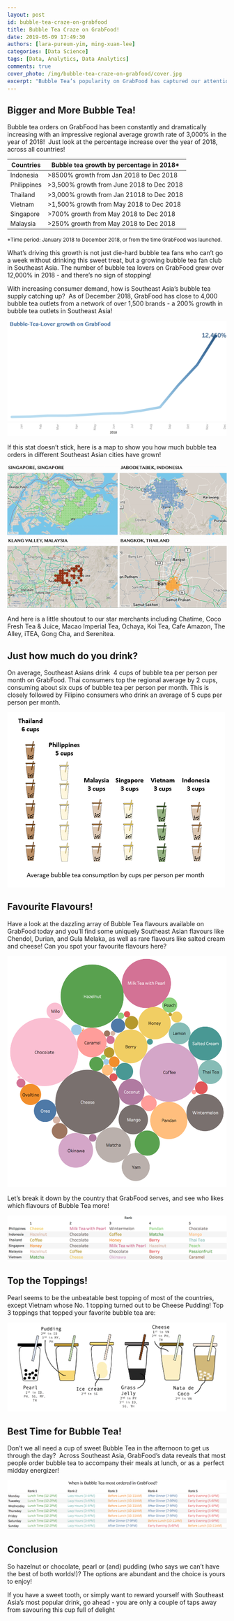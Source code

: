 ```yaml
---
layout: post
id: bubble-tea-craze-on-grabfood
title: Bubble Tea Craze on GrabFood!
date: 2019-05-09 17:49:30
authors: [lara-pureum-yim, ming-xuan-lee]
categories: [Data Science]
tags: [Data, Analytics, Data Analytics]
comments: true
cover_photo: /img/bubble-tea-craze-on-grabfood/cover.jpg
excerpt: "Bubble Tea’s popularity on GrabFood has captured our attention and we want to celebrate its fascinating growth with you! We have deep-dived into Grab’s Big Data to find the most interesting bubbles of treasures that can excite your palette. Hopefully these insights can help you understand what’s behind the Bubble Tea craze in GrabFood in Southeast Asia!"
---
```


## Bigger and More Bubble Tea!

Bubble tea orders on GrabFood has been constantly and dramatically increasing with an impressive regional average growth rate of 3,000% in the year of 2018!  Just look at the percentage increase over the year of 2018, across all countries!

<table class="table">
  <thead>
    <tr>
      <th>Countries</th>
      <th>Bubble tea growth by percentage in 2018*</th>
    </tr>
  </thead>
  <tbody>
    <tr>
      <td>Indonesia</td>
      <td>>8500% growth from Jan 2018 to Dec 2018</td>
    </tr>
    <tr>
      <td>Philippines</td>
      <td>>3,500% growth from June 2018 to Dec 2018</td>
    </tr>
    <tr>
      <td>Thailand</td>
      <td>>3,000% growth from Jan 21018 to Dec 2018</td>
    </tr>
    <tr>
      <td>Vietnam</td>
      <td>>1,500% growth from May 2018 to Dec 2018</td>
    </tr>
    <tr>
      <td>Singapore</td>
      <td>>700% growth from May 2018 to Dec 2018</td>
    </tr>
    <tr>
      <td>Malaysia</td>
      <td>>250% growth from May 2018 to Dec 2018</td>
    </tr>
  </tbody>
</table>
<small>*Time period: January 2018 to December 2018, or from the time GrabFood was launched.</small>


What’s driving this growth is not just die-hard bubble tea fans who can’t go a week without drinking this sweet treat, but a growing bubble tea fan club in Southeast Asia. The number of bubble tea lovers on GrabFood grew over 12,000% in 2018 - and there’s no sign of stopping!

With increasing consumer demand, how is Southeast Asia’s bubble tea supply catching up?  As of December 2018, GrabFood has close to 4,000 bubble tea outlets from a network of over 1,500 brands - a 200% growth in bubble tea outlets in Southeast Asia!

<div class="post-image-section">
  <img alt="Bubble-Tea-Lover growth on GrabFood" src="/img/bubble-tea-craze-on-grabfood/image2.png">
</div>

If this stat doesn’t stick, here is a map to show you how much bubble tea orders in different Southeast Asian cities have grown!

<div class="post-image-section">
  <img alt="Maps of bubble tea merchants on GrabFood" src="/img/bubble-tea-craze-on-grabfood/image3.gif">
</div>

And here is a little shoutout to our star merchants including Chatime, Coco Fresh Tea & Juice, Macao Imperial Tea, Ochaya, Koi Tea, Cafe Amazon, The Alley, iTEA, Gong Cha, and Serenitea.

## Just how much do you drink?

On average, Southeast Asians drink  4 cups of bubble tea per person per month on GrabFood. Thai consumers top the regional average by 2 cups, consuming about six cups of bubble tea per person per month. This is closely followed by Filipino consumers who drink an average of 5 cups per person per month.

<div class="post-image-section">
  <img alt="Average bubble tea consumption by cups per person per month" src="/img/bubble-tea-craze-on-grabfood/image7.png">
</div>

## Favourite Flavours!

Have a look at the dazzling array of Bubble Tea flavours available on GrabFood today and you’ll find some uniquely Southeast Asian flavours like Chendol, Durian, and Gula Melaka, as well as rare flavours like salted cream and cheese! Can you spot your favourite flavours here?

<div class="post-image-section">
  <img alt="Bubble tea flavour consumption per month" src="/img/bubble-tea-craze-on-grabfood/image4.png">
</div>

Let’s break it down by the country that GrabFood serves, and see who likes which flavours of Bubble Tea more!

<div class="post-image-section">
  <img alt="Bubble tea flavour consumption per month by country" src="/img/bubble-tea-craze-on-grabfood/image6.png">
</div>

## Top the Toppings!

Pearl seems to be the unbeatable best topping of most of the countries, except Vietnam whose No. 1 topping turned out to be Cheese Pudding! Top 3 toppings that topped your favorite bubble tea are:

<div class="post-image-section">
  <img alt="Top list of toppings" src="/img/bubble-tea-craze-on-grabfood/image5.png">
</div>

## Best Time for Bubble Tea!

Don’t we all need a cup of sweet Bubble Tea in the afternoon to get us through the day?  Across Southeast Asia, GrabFood’s data reveals that most people order bubble tea to accompany their meals at lunch, or as a  perfect midday energizer!

<div class="post-image-section">
  <img alt="Times of the day when most people order bubble tea" src="/img/bubble-tea-craze-on-grabfood/image1.png">
</div>

## Conclusion

So hazelnut or chocolate, pearl or (and) pudding (who says we can’t have the best of both worlds!)? The options are abundant and the choice is yours to enjoy!

If you have a sweet tooth, or simply want to reward yourself with Southeast Asia’s most popular drink, go ahead - you are only a couple of taps away from savouring this cup full of delight
